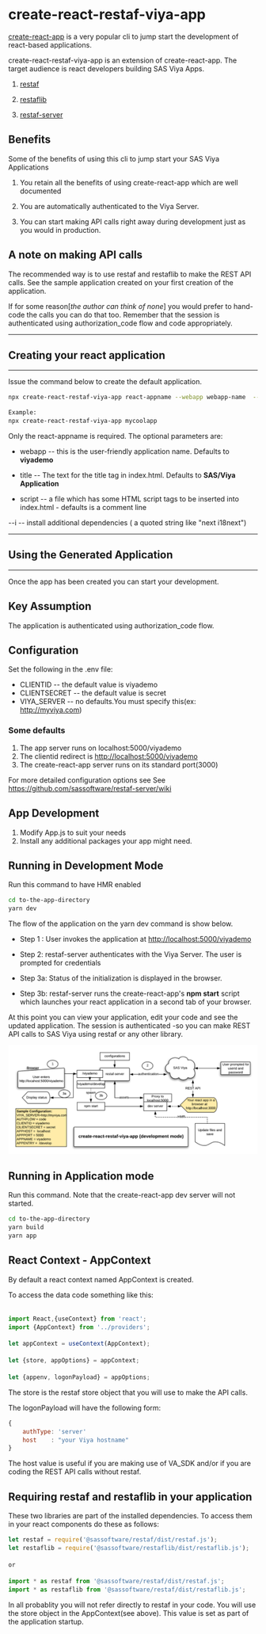 # create-react-restaf-viya-app

[create-react-app](https://create-react-app.dev/) is a very popular cli to jump start the development of react-based applications.

create-react-restaf-viya-app is an extension of create-react-app. The target audience is react developers building SAS Viya Apps.

1. [restaf](https://github.com/sassoftware/restaf/wiki)

2. [restaflib](https://github.com/sassoftware/restaf/wiki)

3. [restaf-server](https://github.com/sassoftware/restaf-server/wiki)

## Benefits

Some of the benefits of using this cli to jump start your SAS Viya Applications

1. You retain all the benefits of using create-react-app which are well documented

2. You are automatically authenticated to the Viya Server.

3. You can start making API calls right away during development just as you would in production.

## A note on making API calls

The recommended way is to use restaf and restaflib to make the REST API calls. See the sample application created on your first creation of the application.

If for some reason[*the author can think of none*] you would prefer to hand-code the calls you can do that too. Remember that the session is authenticated using authorization_code flow and code appropriately.

---

## Creating your react application

---

Issue the command below to create the default application.

```sh
npx create-react-restaf-viya-app react-appname --webapp webapp-name  --title webapp-title --script scriptTags-file

```

```sh
Example:
npx create-react-restaf-viya-app mycoolapp
```

Only the react-appname is required. The optional parameters are:

- webapp  -- this is the user-friendly application name. Defaults to **viyademo**

- title   -- The text for the title tag in index.html. Defaults to **SAS/Viya Application**

- script  -- a file which has some HTML script tags to be inserted into index.html - defaults is a comment line

--i       -- install additional dependencies ( a quoted string like "next i18next")

---

## Using the Generated Application

---

Once the app has been created you can start your development.

## Key Assumption

The application is authenticated using authorization_code flow.

## Configuration

Set the following in the .env file:

- CLIENTID  -- the default value is viyademo
- CLIENTSECRET -- the default value is secret
- VIYA_SERVER  -- no defaults.You must specify this(ex: <http://myviya.com>)

### Some defaults

1. The app server runs on localhost:5000/viyademo
2. The clientid redirect is <http://localhost:5000/viyademo>
3. The create-react-app server runs on its standard port(3000)

For more detailed configuration options see
See <https://github.com/sassoftware/restaf-server/wiki>

## App Development

1. Modify App.js to suit your needs
2. Install any additional packages your app might need.

## Running in Development Mode

Run this command to have HMR enabled

```sh
cd to-the-app-directory
yarn dev
```

The flow of the application on the yarn dev command is show below.

- Step 1   :  User invokes the application at <http://localhost:5000/viyademo>

- Step 2: restaf-server authenticates with the Viya Server. The user is prompted for credentials

- Step 3a: Status of the initialization is displayed in the browser.

- Step 3b: restaf-server runs the create-react-app's **npm start** script which launches your react application in a second tab of your browser.

At this point you can view your application, edit your code and see the updated application. The session is authenticated -so you can make REST API calls to SAS Viya using restaf or any other library.

![create-react-restaf-viya](create-react-restaf-viya-app.png)

## Running in Application mode

Run this command. Note that the create-react-app dev server will not started.

```sh
cd to-the-app-directory
yarn build
yarn app
```

## React Context - AppContext

By default a react context named AppContext is created.

To access the data code something like this:

```js

import React,{useContext} from 'react';
import {AppContext} from '../providers';

let appContext = useContext(AppContext);

let {store, appOptions} = appContext;

let {appenv, logonPayload} = appOptions;

```

The store is the restaf store object that you will use to make the API calls.

The logonPayload will have the following form:

```js
{
    authType: 'server'
    host    : "your Viya hostname"
}
```

The host value is useful if you are making use of VA_SDK and/or if you are coding the REST API calls without restaf.

## Requiring restaf and restaflib in your application

These two libraries are part of the installed dependencies. To access them in your react components do these as follows:

```js
let restaf = require('@sassoftware/restaf/dist/restaf.js');
let restaflib = require('@sassoftware/restaflib/dist/restaflib.js');

or

import * as restaf from '@sassoftware/restaf/dist/restaf.js';
import * as restaflib from '@sassoftware/restaf/dist/restaflib.js';

```

In all probablity you will not refer directly to restaf in your code. You will use the store object in the AppContext(see above). This value is set as part of the application startup.
